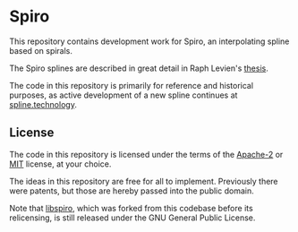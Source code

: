 # Spiro

This repository contains development work for Spiro, an interpolating spline based on spirals.

The Spiro splines are described in great detail in Raph Levien's [thesis](http://levien.com/phd/phd.html).

The code in this repository is primarily for reference and historical purposes, as active
development of a new spline continues at [spline.technology](https://spline.technology).

## License

The code in this repository is licensed under the terms of the [Apache-2](LICENSE-APACHE) or
[MIT](LICENSE-MIT) license, at your choice.

The ideas in this repository are free for all to implement. Previously there
were patents, but those are hereby passed into the public domain.

Note that [libspiro](https://github.com/fontforge/libspiro), which was forked from this
codebase before its relicensing, is still released under the GNU General Public License.
